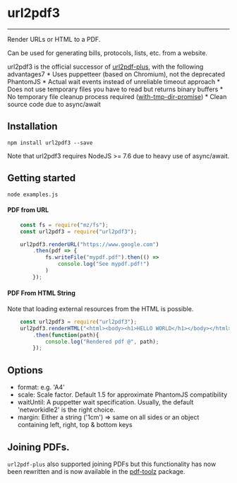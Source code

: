 # url2pdf3
---
Render URLs or HTML to a PDF.

Can be used for generating bills, protocols, lists, etc. from a website.

url2pdf3 is the official successor of [url2pdf-plus](https://github.com/FelixFurtmayr/url2pdf-plus), with the following advantages7
    * Uses puppetteer (based on Chromium), not the deprecated PhantomJS
    * Actual wait events instead of unreliable timeout approach
    * Does not use temporary files you have to read but returns binary buffers
    * No temporary file cleanup process required ([with-tmp-dir-promise](https://github.com/Rapidfacture/with-tmp-dir-promise))
    * Clean source code due to async/await

## Installation ##

    npm install url2pdf3 --save

Note that url2pdf3 requires NodeJS >= 7.6 due to heavy use of async/await.

## Getting started ##

    node examples.js

#### PDF from URL

```javascript
    const fs = require("mz/fs");
    const url2pdf3 = require("url2pdf3");

    url2pdf3.renderURL("https://www.google.com")
    	.then(pdf => {
            fs.writeFile("mypdf.pdf").then(() =>
                console.log("See mypdf.pdf!")
            )
    	});
```

#### PDF From HTML String

Note that loading external resources from the HTML is possible.

```javascript
    const url2pdf3 = require("url2pdf3");
    url2pdf3.renderHTML("<html><body><h1>HELLO WORLD</h1></body></html>")
    	.then(function(path){
	    	console.log("Rendered pdf @", path);
    	});
```

## Options

 * format: e.g. 'A4'
 * scale: Scale factor. Default 1.5 for approximate PhantomJS compatibility
 * waitUntil: A puppetter wait specification. Usually, the default 'networkidle2' is the right choice.
 * margin: Either a string ('1cm') => same on all sides or an object containing left, right, top & bottom keys

## Joining PDFs.

`url2pdf-plus` also supported joining PDFs but this functionality has now been
rewritten and is now available in the [pdf-toolz](https://github.com/Rapidfacture/pdf-toolz) package.

